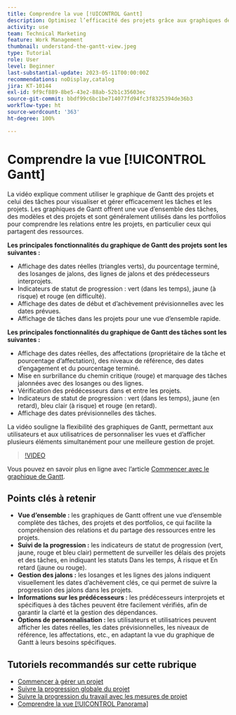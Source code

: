 ```yaml
---
title: Comprendre la vue [!UICONTROL Gantt]
description: Optimisez l’efficacité des projets grâce aux graphiques de Gantt, qui offrent des vues d’ensemble, un suivi de la progression, une gestion des jalons, des informations sur les prédécesseurs et des options personnalisables pour rationaliser la gestion des tâches et des ressources.
activity: use
team: Technical Marketing
feature: Work Management
thumbnail: understand-the-gantt-view.jpeg
type: Tutorial
role: User
level: Beginner
last-substantial-update: 2023-05-11T00:00:00Z
recommendations: noDisplay,catalog
jira: KT-10144
exl-id: 9f9cf889-8be5-43e2-88ab-52b1c35603ec
source-git-commit: bbdf99c6bc1be714077fd94fc3f8325394de36b3
workflow-type: ht
source-wordcount: '363'
ht-degree: 100%

---
```


# Comprendre la vue [!UICONTROL Gantt]

La vidéo explique comment utiliser le graphique de Gantt des projets et celui des tâches pour visualiser et gérer efficacement les tâches et les projets. Les graphiques de Gantt offrent une vue d’ensemble des tâches, des modèles et des projets et sont généralement utilisés dans les portfolios pour comprendre les relations entre les projets, en particulier ceux qui partagent des ressources.

**Les principales fonctionnalités du graphique de Gantt des projets sont les suivantes :**

* Affichage des dates réelles (triangles verts), du pourcentage terminé, des losanges de jalons, des lignes de jalons et des prédecesseurs interprojets.
* Indicateurs de statut de progression : vert (dans les temps), jaune (à risque) et rouge (en difficulté).
* Affichage des dates de début et d’achèvement prévisionnelles avec les dates prévues.
* Affichage de tâches dans les projets pour une vue d’ensemble rapide.

**Les principales fonctionnalités du graphique de Gantt des tâches sont les suivantes :**

* Affichage des dates réelles, des affectations (propriétaire de la tâche et pourcentage d’affectation), des niveaux de référence, des dates d’engagement et du pourcentage terminé.
* Mise en surbrillance du chemin critique (rouge) et marquage des tâches jalonnées avec des losanges ou des lignes.
* Vérification des prédécesseurs dans et entre les projets.
* Indicateurs de statut de progression : vert (dans les temps), jaune (en retard), bleu clair (à risque) et rouge (en retard).
* Affichage des dates prévisionnelles des tâches.

La vidéo souligne la flexibilité des graphiques de Gantt, permettant aux utilisateurs et aux utilisatrices de personnaliser les vues et d’afficher plusieurs éléments simultanément pour une meilleure gestion de projet.

>[!VIDEO](https://video.tv.adobe.com/v/3448008/?quality=12&learn=on&enablevpops=1&captions=fre_fr)

Vous pouvez en savoir plus en ligne avec l’article [Commencer avec le graphique de Gantt](https://experienceleague.adobe.com/docs/workfront/using/manage-work/the-gantt-chart/gantt-chart-overview/get-started-with-gantt.html?lang=fr).

## Points clés à retenir

* **Vue d’ensemble :** les graphiques de Gantt offrent une vue d’ensemble complète des tâches, des projets et des portfolios, ce qui facilite la compréhension des relations et du partage des ressources entre les projets.
* **Suivi de la progression :** les indicateurs de statut de progression (vert, jaune, rouge et bleu clair) permettent de surveiller les délais des projets et des tâches, en indiquant les statuts Dans les temps, À risque et En retard (jaune ou rouge).
* **Gestion des jalons :** les losanges et les lignes des jalons indiquent visuellement les dates d’achèvement clés, ce qui permet de suivre la progression des jalons dans les projets.
* **Informations sur les prédécesseurs :** les prédécesseurs interprojets et spécifiques à des tâches peuvent être facilement vérifiés, afin de garantir la clarté et la gestion des dépendances.
* **Options de personnalisation :** les utilisateurs et utilisatrices peuvent afficher les dates réelles, les dates prévisionnelles, les niveaux de référence, les affectations, etc., en adaptant la vue du graphique de Gantt à leurs besoins spécifiques.


## Tutoriels recommandés sur cette rubrique

* [Commencer à gérer un projet](/help/manage-work/projects/getting-started-manage-a-project.md)
* [Suivre la progression globale du projet](/help/manage-work/projects/track-overall-project-progress.md)
* [Suivre la progression du travail avec les mesures de projet](/help/manage-work/projects/track-work-progress-with-project-metrics.md)
* [Comprendre la vue [!UICONTROL Panorama]](/help/manage-work/projects/understand-the-board-view.md)
